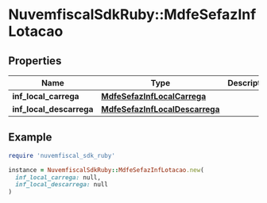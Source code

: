# NuvemfiscalSdkRuby::MdfeSefazInfLotacao

## Properties

| Name | Type | Description | Notes |
| ---- | ---- | ----------- | ----- |
| **inf_local_carrega** | [**MdfeSefazInfLocalCarrega**](MdfeSefazInfLocalCarrega.md) |  |  |
| **inf_local_descarrega** | [**MdfeSefazInfLocalDescarrega**](MdfeSefazInfLocalDescarrega.md) |  |  |

## Example

```ruby
require 'nuvemfiscal_sdk_ruby'

instance = NuvemfiscalSdkRuby::MdfeSefazInfLotacao.new(
  inf_local_carrega: null,
  inf_local_descarrega: null
)
```

